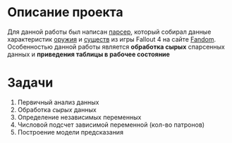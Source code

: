 # Описание проекта
Для данной работы был написан [парсер](https://github.com/Playmen998/Parsing_Weapon_Fallout4), который собирал данные характеристик
[оружия](https://fallout.fandom.com/ru/wiki/%D0%9E%D1%80%D1%83%D0%B6%D0%B8%D0%B5_Fallout_4) и [существ](https://www.google.com/search?q=%D1%81%D1%83%D1%89%D0%B5%D1%81%D1%82%D0%B2%D0%B0+fallout+4&oq=%D1%81%D1%83%D1%89%D0%B5%D1%81%D1%82%D0%B2%D0%B0+&aqs=chrome.1.69i57j35i39j0i3j0i512l2j69i60l3.4071j0j4&sourceid=chrome&ie=UTF-8)
из игры Fallout 4 на сайте [Fandom](https://www.fandom.com/).
Особенностью данной работы является **обработка сырых** спарсенных данных и **приведения таблицы в рабочее состояние**

# Задачи
1. Первичный анализ данных
2. Обработка *сырых* данных
3. Определение независимых переменных
4. Числовой подсчет зависимой переменной (кол-во патронов)
5. Построение модели предсказания
